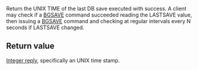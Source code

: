 

Return the UNIX TIME of the last DB save executed with success.
A client may check if a [BGSAVE][1] command succeeded reading the LASTSAVE
value, then issuing a [BGSAVE][1] command and checking at regular intervals
every N seconds if LASTSAVE changed.

## Return value

[Integer reply][2], specifically an UNIX time stamp.



[1]: /p/redis/wiki/BgsaveCommand
[2]: /p/redis/wiki/ReplyTypes
